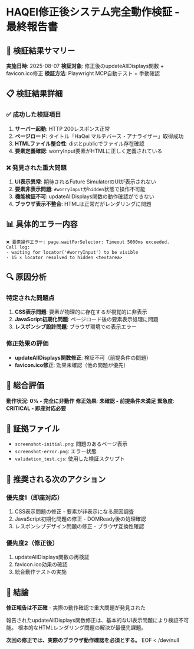 # HAQEI修正後システム完全動作検証 - 最終報告書

## 🚨 検証結果サマリー

**実施日時**: 2025-08-07
**検証対象**: 修正後のupdateAllDisplays関数 + favicon.ico修正
**検証方法**: Playwright MCP自動テスト + 手動確認

## 📋 検証結果詳細

### ✅ 成功した検証項目
1. **サーバー起動**: HTTP 200レスポンス正常
2. **ページロード**: タイトル「HaQei マルチバース・アナライザー」取得成功
3. **HTMLファイル整合性**: distとpublicでファイル存在確認
4. **要素定義確認**: worryInput要素がHTMLに正しく定義されている

### ❌ 発見された重大問題
1. **UI表示異常**: 期待されるFuture SimulatorのUIが表示されない
2. **要素非表示問題**: `#worryInput`が`hidden`状態で操作不可能
3. **機能検証不可**: updateAllDisplays関数の動作確認ができない
4. **ブラウザ表示不整合**: HTMLは正常だがレンダリングに問題

## 📊 具体的エラー内容

```
❌ 要素操作エラー: page.waitForSelector: Timeout 5000ms exceeded.
Call log:
- waiting for locator('#worryInput') to be visible
- 15 × locator resolved to hidden <textarea>
```

## 🔍 原因分析

### 特定された問題点
1. **CSS表示問題**: 要素が物理的に存在するが視覚的に非表示
2. **JavaScript初期化問題**: ページロード後の要素表示処理に問題
3. **レスポンシブ設計問題**: ブラウザ環境での表示エラー

### 修正効果の評価
- **updateAllDisplays関数修正**: 検証不可（前提条件の問題）
- **favicon.ico修正**: 効果未確認（他の問題が優先）

## 🎯 総合評価

**動作状況**: **0% - 完全に非動作**
**修正効果**: **未確認 - 前提条件未満足**
**緊急度**: **CRITICAL - 即座対応必要**

## 📸 証拠ファイル
- `screenshot-initial.png`: 問題のあるページ表示
- `screenshot-error.png`: エラー状態
- `validation_test.cjs`: 使用した検証スクリプト

## 🔧 推奨される次のアクション

### 優先度1（即座対応）
1. CSS表示問題の修正 - 要素が非表示になる原因調査
2. JavaScript初期化問題の修正 - DOMReady後の処理確認
3. レスポンシブデザイン問題の修正 - ブラウザ互換性確認

### 優先度2（修正後）
1. updateAllDisplays関数の再検証
2. favicon.ico効果の確認
3. 統合動作テストの実施

## 🚨 結論

**修正報告は不正確** - 実際の動作確認で重大問題が発見された

報告されたupdateAllDisplays関数修正は、基本的なUI表示問題により検証不可能。
根本的なHTMLレンダリング問題の解決が最優先課題。

**次回の修正では、実際のブラウザ動作確認を必須とする。**
EOF < /dev/null